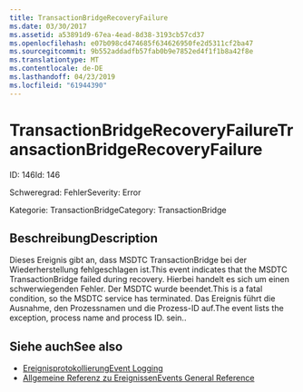 ```yaml
---
title: TransactionBridgeRecoveryFailure
ms.date: 03/30/2017
ms.assetid: a53891d9-67ea-4ead-8d38-3193cb57cd37
ms.openlocfilehash: e07b098cd474685f634626950fe2d5311cf2ba47
ms.sourcegitcommit: 9b552addadfb57fab0b9e7852ed4f1f1b8a42f8e
ms.translationtype: MT
ms.contentlocale: de-DE
ms.lasthandoff: 04/23/2019
ms.locfileid: "61944390"
---
```

# <a name="transactionbridgerecoveryfailure"></a><span data-ttu-id="c2c08-102">TransactionBridgeRecoveryFailure</span><span class="sxs-lookup"><span data-stu-id="c2c08-102">TransactionBridgeRecoveryFailure</span></span>
<span data-ttu-id="c2c08-103">ID: 146</span><span class="sxs-lookup"><span data-stu-id="c2c08-103">Id: 146</span></span>  
  
 <span data-ttu-id="c2c08-104">Schweregrad: Fehler</span><span class="sxs-lookup"><span data-stu-id="c2c08-104">Severity: Error</span></span>  
  
 <span data-ttu-id="c2c08-105">Kategorie: TransactionBridge</span><span class="sxs-lookup"><span data-stu-id="c2c08-105">Category: TransactionBridge</span></span>  
  
## <a name="description"></a><span data-ttu-id="c2c08-106">Beschreibung</span><span class="sxs-lookup"><span data-stu-id="c2c08-106">Description</span></span>  
 <span data-ttu-id="c2c08-107">Dieses Ereignis gibt an, dass MSDTC TransactionBridge bei der Wiederherstellung fehlgeschlagen ist.</span><span class="sxs-lookup"><span data-stu-id="c2c08-107">This event indicates that the MSDTC TransactionBridge failed during recovery.</span></span> <span data-ttu-id="c2c08-108">Hierbei handelt es sich um einen schwerwiegenden Fehler. Der MSDTC wurde beendet.</span><span class="sxs-lookup"><span data-stu-id="c2c08-108">This is a fatal condition, so the MSDTC service has terminated.</span></span> <span data-ttu-id="c2c08-109">Das Ereignis führt die Ausnahme, den Prozessnamen und die Prozess-ID auf.</span><span class="sxs-lookup"><span data-stu-id="c2c08-109">The event lists the exception, process name and process ID.</span></span> <span data-ttu-id="c2c08-110">sein.</span><span class="sxs-lookup"><span data-stu-id="c2c08-110">.</span></span>  
  
## <a name="see-also"></a><span data-ttu-id="c2c08-111">Siehe auch</span><span class="sxs-lookup"><span data-stu-id="c2c08-111">See also</span></span>

- [<span data-ttu-id="c2c08-112">Ereignisprotokollierung</span><span class="sxs-lookup"><span data-stu-id="c2c08-112">Event Logging</span></span>](../../../../../docs/framework/wcf/diagnostics/event-logging/index.md)
- [<span data-ttu-id="c2c08-113">Allgemeine Referenz zu Ereignissen</span><span class="sxs-lookup"><span data-stu-id="c2c08-113">Events General Reference</span></span>](../../../../../docs/framework/wcf/diagnostics/event-logging/events-general-reference.md)
